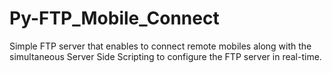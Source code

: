 # Py-FTP_Mobile_Connect
Simple FTP server that enables to connect remote mobiles along with the simultaneous Server Side Scripting to configure the FTP server in real-time.
